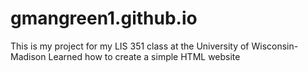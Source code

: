 # gmangreen1.github.io
This is my project for my LIS 351 class at the University of Wisconsin-Madison
Learned how to create a simple HTML website
